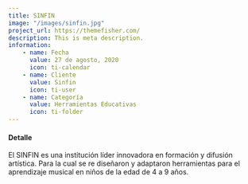 ```yaml
---
title: SINFIN
image: "/images/sinfin.jpg"
project_url: https://themefisher.com/
description: This is meta description.
information:
    - name: Fecha
      value: 27 de agosto, 2020
      icon: ti-calendar
    - name: Cliente
      value: Sinfin
      icon: ti-user
    - name: Categoría
      value: Herramientas Educativas
      icon: ti-folder
---
```

#### Detalle

El SINFIN es una institución líder innovadora en formación y difusión artística. Para la cual se re diseñaron y adaptaron herramientas para el aprendizaje musical en niños de la edad de 4 a 9 años.